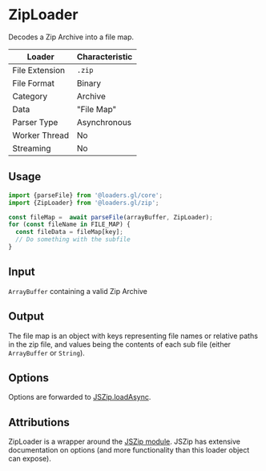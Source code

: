 # ZipLoader

Decodes a Zip Archive into a file map.

| Loader           | Characteristic |
| ---              | ---            |
| File Extension   | `.zip`         |
| File Format      | Binary         |
| Category         | Archive        |
| Data             | "File Map"     |
| Parser Type      | Asynchronous   |
| Worker Thread    | No             |
| Streaming        | No             |


## Usage

```js
import {parseFile} from '@loaders.gl/core';
import {ZipLoader} from '@loaders.gl/zip';

const fileMap =  await parseFile(arrayBuffer, ZipLoader);
for (const fileName in FILE_MAP) {
  const fileData = fileMap[key];
  // Do something with the subfile
}
```


## Input

`ArrayBuffer` containing a valid Zip Archive


## Output

The file map is an object with keys representing file names or relative paths in the zip file, and values being the contents of each sub file (either `ArrayBuffer` or `String`).


## Options

Options are forwarded to [JSZip.loadAsync](https://stuk.github.io/jszip/documentation/api_jszip/load_async.html).


## Attributions

ZipLoader is a wrapper around the [JSZip module](https://stuk.github.io/jszip/). JSZip has extensive documentation on options (and more functionality than this loader object can expose).
